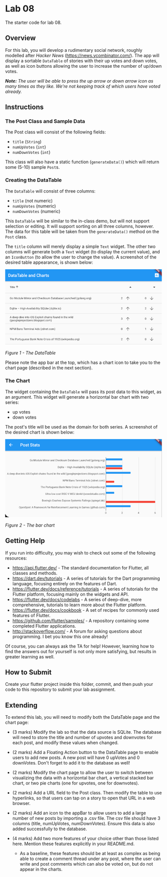 # Lab 08
The starter code for lab 08.

## Overview
For this lab, you will develop a rudimentary social network, roughly modelled after _Hacker News_ (https://news.ycombinator.com/).  The app will display a sortable `DataTable` of stories with their up votes and down votes, as well as icon buttons allowing the user to increase the number of up/down votes.

_**Note:**  The user will be able to press the up arrow or down arrow icon as many times as they like.  We're not keeping track of which users have voted already._

## Instructions

### The Post Class and Sample Data
The Post class will consist of the following fields:
- `title` (`String`)
- `numUpVotes` (`int`)
- `numDownVotes` (`int`)

This class will also have a static function (`generateData()`) which will return some (5-10) sample `Post`s.

### Creating the DataTable
The `DataTable` will consist of three columns:
- `title` (not numeric)
- `numUpVotes` (numeric)
- `numDownVotes` (numeric)

This `DataTable` will be similar to the in-class demo, but will not support selection or editing.  It will support sorting on all three columns, however.  The data for this table will be taken from the `generateData()` method on the `Post` class.

The `title` column will merely display a simple `Text` widget.  The other two columns will generate both a `Text` widget (to display the current value), and an `IconButton` (to allow the user to change the value).  A screenshot of the desired table appearance, is shown below:

![the data table](images/data_table.png)

_Figure 1 - The DataTable_

Please note the app bar at the top, which has a chart icon to take you to the chart page (described in the next section).

### The Chart
The widget containing the `DataTable` will pass its post data to this widget, as an argument.  This widget will generate a horizontal bar chart with two series:
- up votes
- down votes

The post's title will be used as the domain for both series.  A screenshot of the desired chart is shown below:

![the chart](images/chart.png)
 
_Figure 2 - The bar chart_

## Getting Help
If you run into difficulty, you may wish to check out some of the following resources:

- https://api.flutter.dev/  - The standard documentation for Flutter, all classes and methods.
- https://dart.dev/tutorials - A series of tutorials for the Dart programming language, focusing entirely on the features of Dart.
- https://flutter.dev/docs/reference/tutorials - A series of tutorials for the Flutter platform, focusing mainly on the widgets and API.
- https://flutter.dev/docs/codelabs - A series of deep-dive, more comprehensive, tutorials to learn more about the Flutter platform.
- https://flutter.dev/docs/cookbook - A set of recipes for commonly used features of Flutter.
- https://github.com/flutter/samples/ - A repository containing some completed Flutter applications.
- http://stackoverflow.com/ - A forum for asking questions about programming.  I bet you know this one already!

Of course, you can always ask the TA for help!  However, learning how to find the answers out for yourself is not only more satisfying, but results in greater learning as well.

## How to Submit
Create your flutter project inside this folder, commit, and then push your code to this repository to submit your lab assignment.

## Extending
To extend this lab, you will need to modify both the DataTable page and the chart page:

- (3 marks) Modify the lab so that the data source is SQLite. The database will need to store the title and number of upvotes and downvotes for each post, and modify these values when changed. 

- (2 marks) Add a Floating Action button to the DataTable page to enable users to add new posts. A new post will have 0 upVotes and 0 downVotes. Don't forget to add it to the database as well!

- (2 marks) Modify the chart page to allow the user to switch between visualizing the data with a horizontal bar chart, a vertical stacked bar chart, or two pie charts (one for upvotes, one for downvotes).

- (2 marks) Add a URL field to the Post class. Then modify the table to use hyperlinks, so that users can tap on a story to open that URL in a web browser. 

- (2 marks) Add an icon to the appBar to allow users to add a large number of new posts by importing a .csv file. The csv file should have 3 columns (title, numUpVotes, numDownVotes). Ensure this data is also added successfully to the database.

- (4 marks) Add two more features of your choice other than those listed here. Mention these features explicitly in your README.md.

  - As a baseline, these features should be at least as complex as being able to create a comment thread under any post, where the user can write and post comments which can also be voted on, but do not appear in the charts.
